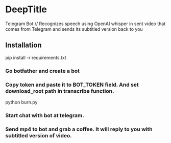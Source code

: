 # DeepTitle
Telegram Bot // Recognizes speech using OpenAI whisper in sent video that comes from Telegram and sends its subtitled version back to you 
## Installation 
pip install -r requirements.txt

### Go botfather and create a bot

### Copy token and paste it to BOT_TOKEN field. And set download_root path in transcribe function.

python burn.py

### Start chat with bot at telegram. 

### Send mp4 to bot and grab a coffee. It will reply to you with subtitled version of video.
